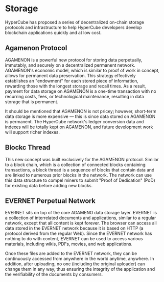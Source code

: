 # Storage

HyperCube has proposed a series of decentralized on-chain storage protocols and infrastructure to help HyperCube developers develop blockchain applications quickly and at low cost.

## Agamenon Protocol

AGAMENON is a powerful new protocol for storing data perpetually, immutably, and securely on a decentralized permanent network. AGAMENON's economic model, which is similar to proof of work in concept, allows for permanent data preservation. This strategy effectively establishes an "endowment" for each stored piece of information, rewarding those with the longest storage and recall times. As a result, payment for data storage on AGAMENON is a one-time transaction with no recurring costs, fees, or technological maintenance, resulting in data storage that is permanent.

It should be mentioned that AGAMENON is not pricey; however, short-term data storage is more expensive — this is since data stored on AGAMENON is permanent. The HyperCube network's ledger conversion data and indexes will be totally kept on AGAMENON, and future development work will support richer indexes.

## Blockc Thread 

This new concept was built exclusively for the AGAMENON protocol. Similar to a block chain, which is a collection of connected blocks containing transactions, a block thread is a sequence of blocks that contain data and are linked to numerous prior blocks in the network. The network can use this data structure to compel miners to submit "Proof of Dedication" (PoD) for existing data before adding new blocks.

## EVERNET Perpetual Network

EVERNET sits on top of the core AGAMENO data storage layer. EVERNET is a collection of interrelated documents and applications, similar to a regular network, except that all content is kept forever. The browser can access all data stored in the EVERNET network because it is based on HTTP (a protocol derived from the regular Web). Since the EVERNET network has nothing to do with content, EVERNET can be used to access various materials, including wikis, PDFs, movies, and web applications. 

Once these files are added to the EVERNET network, they can be continuously accessed from anywhere in the world anytime, anywhere. In addition, after uploading, no one (including the original uploader) can change them in any way, thus ensuring the integrity of the application and the verifiability of the documents by consumers.
